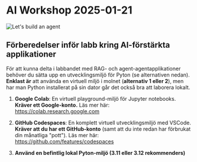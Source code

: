 # AI Workshop 2025-01-21

![Let's build an agent](https://github.com/IT-HUSET/ai-workshop-250121/blob/main/images/llm-apps-2024.png?raw=true)

## Förberedelser inför labb kring AI-förstärkta applikationer

För att kunna delta i labbandet med RAG- och agent-agentapplikationer behöver du sätta upp en utvecklingsmiljö för Pyton (se alternativen nedan). 
**Enklast är** att använda en virtuell miljö i molnet (**alternativ 1 eller 2**), men har man Python installerat på sin dator går det också bra att laborera lokalt. 

1. **Google Colab**: En virtuell playground-miljö för Jupyter notebooks. 
**Kräver ett Google-konto.** Läs mer här: https://colab.research.google.com

2. **GitHub Codespaces**: En komplett virtuell utvecklingsmiljö med VSCode.
**Kräver att du har ett GitHub-konto** (samt att du inte redan har förbrukat din månatliga "pott"). Läs mer här: https://github.com/features/codespaces 

3. **Använd en befintlig lokal Pyton-miljö (3.11 eller 3.12 rekommenders)**

